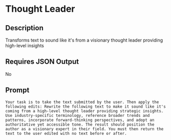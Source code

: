 # Thought Leader

## Description

Transforms text to sound like it's from a visionary thought leader providing high-level insights

## Requires JSON Output

No

## Prompt

```
Your task is to take the text submitted by the user. Then apply the following edits: Rewrite the following text to make it sound like it's coming from a high-level thought leader providing strategic insights. Use industry-specific terminology, reference broader trends and patterns, incorporate forward-thinking perspectives, and adopt an authoritative yet accessible tone. The result should position the author as a visionary expert in their field. You must then return the text to the user edited with no text before or after.
```
